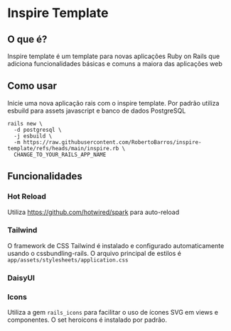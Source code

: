 # Inspire Template

## O que é?

Inspire template é um template para novas aplicações Ruby on Rails que adiciona funcionalidades básicas e comuns a maiora das aplicações web

## Como usar

Inicie uma nova aplicação rais com o inspire template. Por padrão utiliza esbuild para assets javascript e banco de dados PostgreSQL

```
rails new \
  -d postgresql \
  -j esbuild \
  -m https://raw.githubusercontent.com/RobertoBarros/inspire-template/refs/heads/main/inspire.rb \
  CHANGE_TO_YOUR_RAILS_APP_NAME
```

## Funcionalidades

### Hot Reload

Utiliza https://github.com/hotwired/spark para auto-reload

### Tailwind

O framework de CSS Tailwind é instalado e configurado automaticamente usando o cssbundling-rails.
O arquivo principal de estilos é `app/assets/stylesheets/application.css`

### DaisyUI

### Icons

Utiliza a gem `rails_icons` para facilitar o uso de ícones SVG em views e componentes. O set heroicons é instalado por padrão.
